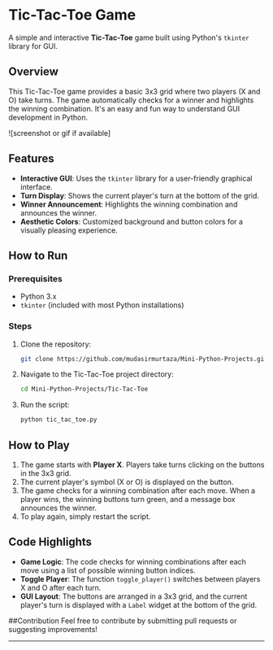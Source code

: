 # Tic-Tac-Toe Game

A simple and interactive **Tic-Tac-Toe** game built using Python's `tkinter` library for GUI. 

## Overview

This Tic-Tac-Toe game provides a basic 3x3 grid where two players (X and O) take turns. The game automatically checks for a winner and highlights the winning combination. It's an easy and fun way to understand GUI development in Python.

![screenshot or gif if available]

## Features

- **Interactive GUI**: Uses the `tkinter` library for a user-friendly graphical interface.
- **Turn Display**: Shows the current player's turn at the bottom of the grid.
- **Winner Announcement**: Highlights the winning combination and announces the winner.
- **Aesthetic Colors**: Customized background and button colors for a visually pleasing experience.

## How to Run

### Prerequisites

- Python 3.x
- `tkinter` (included with most Python installations)

### Steps

1. Clone the repository:
   ```bash
   git clone https://github.com/mudasirmurtaza/Mini-Python-Projects.git
   ```

2. Navigate to the Tic-Tac-Toe project directory:
   ```bash
   cd Mini-Python-Projects/Tic-Tac-Toe
   ```

3. Run the script:
   ```bash
   python tic_tac_toe.py
   ```

## How to Play

1. The game starts with **Player X**. Players take turns clicking on the buttons in the 3x3 grid.
2. The current player's symbol (X or O) is displayed on the button.
3. The game checks for a winning combination after each move. When a player wins, the winning buttons turn green, and a message box announces the winner.
4. To play again, simply restart the script.

## Code Highlights

- **Game Logic**: The code checks for winning combinations after each move using a list of possible winning button indices.
- **Toggle Player**: The function `toggle_player()` switches between players X and O after each turn.
- **GUI Layout**: The buttons are arranged in a 3x3 grid, and the current player's turn is displayed with a `Label` widget at the bottom of the grid.


##Contribution
Feel free to contribute by submitting pull requests or suggesting improvements!

---

